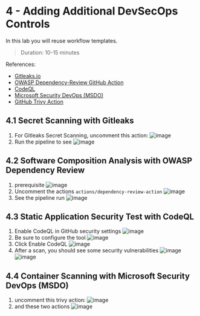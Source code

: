 # 4 - Adding Additional DevSecOps Controls
In this lab you will reuse workflow templates.
> Duration: 10-15 minutes

References:
- [Gitleaks.io](https://gitleaks.io/)
- [OWASP Dependency-Review GitHub Action](https://github.com/actions/dependency-review-action)
- [CodeQL](https://codeql.github.com/)
- [Microsoft Security DevOps (MSDO)](https://github.com/microsoft/security-devops-action)
- [GitHub Trivy Action](https://github.com/aquasecurity/trivy-action)

## 4.1 Secret Scanning with Gitleaks

1. For Gitleaks Secret Scanning, uncomment this action:
![image](https://github.com/devopsshield/devsecops-workshop/assets/112144174/0894fb96-77a9-4d16-96ac-b17a20d325f6)
1. Run the pipeline to see
![image](https://github.com/devopsshield/devsecops-workshop/assets/112144174/db223fc0-ce46-422a-a564-04aa9573dc4a)

## 4.2 Software Composition Analysis with OWASP Dependency Review

1. prerequisite
![image](https://github.com/devopsshield/devsecops-workshop/assets/112144174/6a37ed61-fb3e-4a64-adc6-1d9d64e1b51b)
1. Uncomment the actions ```actions/dependency-review-action```
![image](https://github.com/devopsshield/devsecops-workshop/assets/112144174/8b01c834-a9a5-4316-b2f8-0575828b5dc4)
1. See the pipeline run
![image](https://github.com/devopsshield/devsecops-workshop/assets/112144174/5a573256-dd04-4783-b91d-18e3016595da)

## 4.3 Static Application Security Test with CodeQL

1. Enable CodeQL in GitHub security settings
![image](https://github.com/devopsshield/devsecops-workshop/assets/112144174/49a1f30a-7485-4454-bf38-385d19660d32)
3. Be sure to configure the tool
![image](https://github.com/devopsshield/devsecops-workshop/assets/112144174/c2f5d15e-35dc-408c-9a34-bee0a70647e7)
4. Click Enable CodeQL
![image](https://github.com/devopsshield/devsecops-workshop/assets/112144174/d21d21dd-a839-4665-8807-9836172fcc1c)
6. After a scan, you should see some security vulnerabilities
![image](https://github.com/devopsshield/devsecops-workshop/assets/112144174/7bf6aeb6-5f64-4498-ab76-a166bb86c551)
![image](https://github.com/devopsshield/devsecops-workshop/assets/112144174/d74ea483-e82e-4dcc-aae0-6bab275487d7)

## 4.4 Container Scanning with Microsoft Security DevOps (MSDO)

1. uncomment this trivy action:
![image](https://github.com/devopsshield/devsecops-workshop/assets/112144174/0166f0c2-8219-4ad4-822e-ccd6bba6d235)
1. and these two actions
![image](https://github.com/devopsshield/devsecops-workshop/assets/112144174/f88b04ad-1408-4b19-8224-a1d5a39c25a4)
